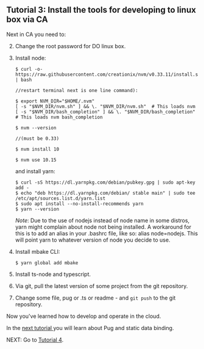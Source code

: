 ## Tutorial 3: Install the tools for developing to linux box via CA
Next in CA you need to:

2. Change the root password for DO linux box.
3. Install node:
    ```
    $ curl -o- https://raw.githubusercontent.com/creationix/nvm/v0.33.11/install.sh | bash

    //restart terminal next is one line command):

    $ export NVM_DIR="$HOME/.nvm" 
    [ -s "$NVM_DIR/nvm.sh" ] && \. "$NVM_DIR/nvm.sh"  # This loads nvm
    [ -s "$NVM_DIR/bash_completion" ] && \. "$NVM_DIR/bash_completion"  # This loads nvm bash_completion

    $ nvm --version

    //(must be 0.33)

    $ nvm install 10

    $ nvm use 10.15
    ```

    and install yarn:
    ```
    $ curl -sS https://dl.yarnpkg.com/debian/pubkey.gpg | sudo apt-key add -
    $ echo "deb https://dl.yarnpkg.com/debian/ stable main" | sudo tee /etc/apt/sources.list.d/yarn.list
    $ sudo apt install --no-install-recommends yarn
    $ yarn --version
    ```
    _*Note*_: Due to the use of nodejs instead of node name in some distros, yarn might complain about node not being installed. A workaround for this is to add an alias in your .bashrc file, like so: alias node=nodejs. This will point yarn to whatever version of node you decide to use.
    
5. Install mbake CLI:
    ```
    $ yarn global add mbake 
    ```
6. Install ts-node and typescript.
7. Via git, pull the latest version of some project from the git repository.
9. Change some file, pug or .ts or readme - and `git push` to the git repository.

Now you've learned how to develop and operate in the cloud.

In the [next tutorial ](/t2/) you will learn about Pug and static data binding.

NEXT: Go to [Tutorial 4](/t2/).
